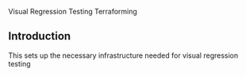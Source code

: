 Visual Regression Testing Terraforming

## Introduction

This sets up the necessary infrastructure needed for visual regression testing
